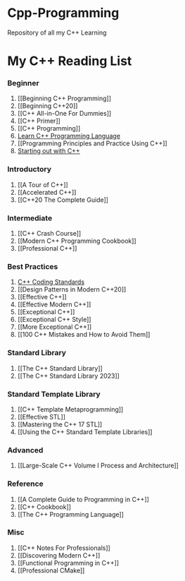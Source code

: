 # Cpp-Programming
Repository of all my C++ Learning

# My C++ Reading List

### Beginner

1. [[Beginning C++ Programming]]
2. [[Beginning C++20]]
3. [[C++ All-in-One For Dummies]]
4. [[C++ Primer]]
5. [[C++ Programming]]
6. [Learn C++ Programming Language](https://github.com/olemdiga/Cpp-Programming/tree/2de54687acc034ac56bdde83f5962f0267f58e02/My%20Notes/Learn%20C%2B%2B%20Programming%20Language)
7. [[Programming Principles and Practice Using C++]]
8. [Starting out with C++](https://github.com/olemdiga/Cpp-Programming/tree/2de54687acc034ac56bdde83f5962f0267f58e02/My%20Notes/Starting%20out%20with%20C%2B%2B)

### Introductory

1. [[A Tour of C++]]
2. [[Accelerated C++]]
3. [[C++20 The Complete Guide]]

### Intermediate

1. [[C++ Crash Course]]
2. [[Modern C++ Programming Cookbook]]
3. [[Professional C++]]

### Best Practices

1. [C++ Coding Standards](https://github.com/olemdiga/Cpp-Programming/tree/8472295a81d109c69420003682d2d1fc7e921c07/My%20Notes/C%2B%2B%20Coding%20Standards)
2. [[Design Patterns in Modern C++20]]
3. [[Effective C++]]
4. [[Effective Modern C++]]
5. [[Exceptional C++]]
6. [[Exceptional C++ Style]]
7. [[More Exceptional C++]]
8. [[100 C++ Mistakes and How to Avoid Them]]

### Standard Library

1. [[The C++ Standard Library]]
2. [[The C++ Standard Library 2023]]

### Standard Template Library

1. [[C++ Template Metaprogramming]]
2. [[Effective STL]]
3. [[Mastering the C++ 17 STL]]
4. [[Using the C++ Standard Template Libraries]]

### Advanced

1. [[Large-Scale C++ Volume I Process and Architecture]]

### Reference

1. [[A Complete Guide to Programming in C++]]
2. [[C++ Cookbook]]
3. [[The C++ Programming Language]]

### Misc

1. [[C++ Notes For Professionals]]
2. [[Discovering Modern C++]]
3. [[Functional Programming in C++]]
4. [[Professional CMake]]
